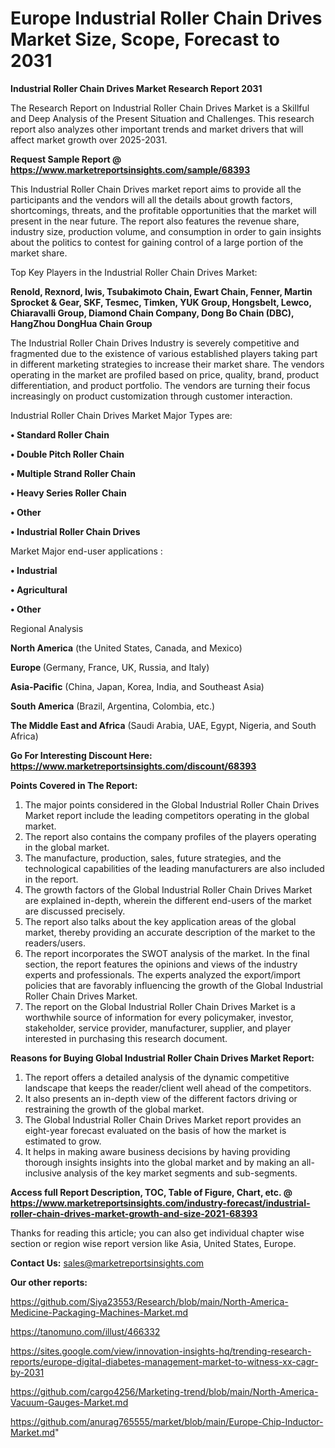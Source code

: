 # Europe Industrial Roller Chain Drives Market Size, Scope, Forecast to 2031

<strong>Industrial Roller Chain Drives Market Research Report 2031</strong>

The Research Report on Industrial Roller Chain Drives Market is a Skillful and Deep Analysis of the Present Situation and Challenges. This research report also analyzes other important trends and market drivers that will affect market growth over 2025-2031.

<strong>Request Sample Report @ <a href=https://www.marketreportsinsights.com/sample/68393>https://www.marketreportsinsights.com/sample/68393</a></strong>

This Industrial Roller Chain Drives market report aims to provide all the participants and the vendors will all the details about growth factors, shortcomings, threats, and the profitable opportunities that the market will present in the near future. The report also features the revenue share, industry size, production volume, and consumption in order to gain insights about the politics to contest for gaining control of a large portion of the market share.

Top Key Players in the Industrial Roller Chain Drives Market:

<strong>Renold, Rexnord, Iwis, Tsubakimoto Chain, Ewart Chain, Fenner, Martin Sprocket & Gear, SKF, Tesmec, Timken, YUK Group, Hongsbelt, Lewco, Chiaravalli Group, Diamond Chain Company, Dong Bo Chain (DBC), HangZhou DongHua Chain Group</strong>

The Industrial Roller Chain Drives Industry is severely competitive and fragmented due to the existence of various established players taking part in different marketing strategies to increase their market share. The vendors operating in the market are profiled based on price, quality, brand, product differentiation, and product portfolio. The vendors are turning their focus increasingly on product customization through customer interaction.

Industrial Roller Chain Drives Market Major Types are:

<strong>• Standard Roller Chain

• Double Pitch Roller Chain

• Multiple Strand Roller Chain

• Heavy Series Roller Chain

• Other

• Industrial Roller Chain Drives</strong>

Market Major end-user applications :

<strong>• Industrial

• Agricultural

• Other</strong>

Regional Analysis

</u><strong><b>North America</b></strong> (the United States, Canada, and Mexico)

<strong><b>Europe </b></strong>(Germany, France, UK, Russia, and Italy)

<strong><b>Asia-Pacific</b></strong> (China, Japan, Korea, India, and Southeast Asia)

<strong><b>South America</b></strong> (Brazil, Argentina, Colombia, etc.)

<strong><b>The Middle East and Africa</b></strong> (Saudi Arabia, UAE, Egypt, Nigeria, and South Africa)

<strong>Go For Interesting Discount Here: <a href=https://www.marketreportsinsights.com/discount/68393>https://www.marketreportsinsights.com/discount/68393</a></strong>

<strong>Points Covered in The Report:</strong>
<ol>
  <li>The major points considered in the Global Industrial Roller Chain Drives Market report include the leading competitors operating in the global market.</li>
  <li>The report also contains the company profiles of the players operating in the global market.</li>
  <li>The manufacture, production, sales, future strategies, and the technological capabilities of the leading manufacturers are also included in the report.</li>
  <li>The growth factors of the Global Industrial Roller Chain Drives Market are explained in-depth, wherein the different end-users of the market are discussed precisely.</li>
  <li>The report also talks about the key application areas of the global market, thereby providing an accurate description of the market to the readers/users.</li>
  <li>The report incorporates the SWOT analysis of the market. In the final section, the report features the opinions and views of the industry experts and professionals. The experts analyzed the export/import policies that are favorably influencing the growth of the Global Industrial Roller Chain Drives Market.</li>
  <li>The report on the Global Industrial Roller Chain Drives Market is a worthwhile source of information for every policymaker, investor, stakeholder, service provider, manufacturer, supplier, and player interested in purchasing this research document.</li>
</ol>
<strong>Reasons for Buying Global Industrial Roller Chain Drives Market Report:</strong>

<ol>
  <li>The report offers a detailed analysis of the dynamic competitive landscape that keeps the reader/client well ahead of the competitors.</li>
  <li>It also presents an in-depth view of the different factors driving or restraining the growth of the global market.</li>
  <li>The Global Industrial Roller Chain Drives Market report provides an eight-year forecast evaluated on the basis of how the market is estimated to grow.</li>
  <li>It helps in making aware business decisions by having providing thorough insights insights into the global market and by making an all-inclusive analysis of the key market segments and sub-segments.</li>
</ol>
<strong>Access full Report Description, TOC, Table of Figure, Chart, etc. @ <a href=https://www.marketreportsinsights.com/industry-forecast/industrial-roller-chain-drives-market-growth-and-size-2021-68393>https://www.marketreportsinsights.com/industry-forecast/industrial-roller-chain-drives-market-growth-and-size-2021-68393</a></strong>


Thanks for reading this article; you can also get individual chapter wise section or region wise report version like Asia, United States, Europe.

<strong>Contact Us:</strong>
sales@marketreportsinsights.com

<strong>Our other reports:</strong>

<a href=https://github.com/Siya23553/Research/blob/main/North-America-Medicine-Packaging-Machines-Market.md>https://github.com/Siya23553/Research/blob/main/North-America-Medicine-Packaging-Machines-Market.md</a>

<a href=https://tanomuno.com/illust/466332>https://tanomuno.com/illust/466332</a>

<a href=https://sites.google.com/view/innovation-insights-hq/trending-research-reports/europe-digital-diabetes-management-market-to-witness-xx-cagr-by-2031>https://sites.google.com/view/innovation-insights-hq/trending-research-reports/europe-digital-diabetes-management-market-to-witness-xx-cagr-by-2031</a>

<a href=https://github.com/cargo4256/Marketing-trend/blob/main/North-America-Vacuum-Gauges-Market.md>https://github.com/cargo4256/Marketing-trend/blob/main/North-America-Vacuum-Gauges-Market.md</a>

<a href=https://github.com/anurag765555/market/blob/main/Europe-Chip-Inductor-Market.md>https://github.com/anurag765555/market/blob/main/Europe-Chip-Inductor-Market.md</a>"
